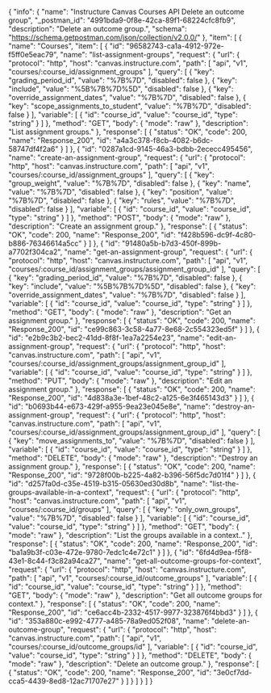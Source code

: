 {
  "info": {
    "name": "Instructure Canvas Courses API Delete an outcome group",
    "_postman_id": "4991bda9-0f8e-42ca-89f1-68224cfc8fb9",
    "description": "Delete an outcome group.",
    "schema": "https://schema.getpostman.com/json/collection/v2.0.0/"
  },
  "item": [
    {
      "name": "Courses",
      "item": [
        {
          "id": "96582743-ca1a-4912-972e-f5ff0e5eac79",
          "name": "list-assignment-groups",
          "request": {
            "url": {
              "protocol": "http",
              "host": "canvas.instructure.com",
              "path": [
                "api",
                "v1",
                "courses/:course_id/assignment_groups"
              ],
              "query": [
                {
                  "key": "grading_period_id",
                  "value": "%7B%7D",
                  "disabled": false
                },
                {
                  "key": "include",
                  "value": "%5B%7B%7D%5D",
                  "disabled": false
                },
                {
                  "key": "override_assignment_dates",
                  "value": "%7B%7D",
                  "disabled": false
                },
                {
                  "key": "scope_assignments_to_student",
                  "value": "%7B%7D",
                  "disabled": false
                }
              ],
              "variable": [
                {
                  "id": "course_id",
                  "value": "course_id",
                  "type": "string"
                }
              ]
            },
            "method": "GET",
            "body": {
              "mode": "raw"
            },
            "description": "List assignment groups."
          },
          "response": [
            {
              "status": "OK",
              "code": 200,
              "name": "Response_200",
              "id": "a4a3c378-f8cb-4082-b6dc-58747df4f2a6"
            }
          ]
        },
        {
          "id": "0287a1cd-9145-46a3-bdbb-2ececc495456",
          "name": "create-an-assignment-group",
          "request": {
            "url": {
              "protocol": "http",
              "host": "canvas.instructure.com",
              "path": [
                "api",
                "v1",
                "courses/:course_id/assignment_groups"
              ],
              "query": [
                {
                  "key": "group_weight",
                  "value": "%7B%7D",
                  "disabled": false
                },
                {
                  "key": "name",
                  "value": "%7B%7D",
                  "disabled": false
                },
                {
                  "key": "position",
                  "value": "%7B%7D",
                  "disabled": false
                },
                {
                  "key": "rules",
                  "value": "%7B%7D",
                  "disabled": false
                }
              ],
              "variable": [
                {
                  "id": "course_id",
                  "value": "course_id",
                  "type": "string"
                }
              ]
            },
            "method": "POST",
            "body": {
              "mode": "raw"
            },
            "description": "Create an assignment group."
          },
          "response": [
            {
              "status": "OK",
              "code": 200,
              "name": "Response_200",
              "id": "f428b596-dc9f-4c80-b886-76346614a5cc"
            }
          ]
        },
        {
          "id": "91480a5b-b7d3-450f-899b-a7702f304ca2",
          "name": "get-an-assignment-group",
          "request": {
            "url": {
              "protocol": "http",
              "host": "canvas.instructure.com",
              "path": [
                "api",
                "v1",
                "courses/:course_id/assignment_groups/assignment_group_id"
              ],
              "query": [
                {
                  "key": "grading_period_id",
                  "value": "%7B%7D",
                  "disabled": false
                },
                {
                  "key": "include",
                  "value": "%5B%7B%7D%5D",
                  "disabled": false
                },
                {
                  "key": "override_assignment_dates",
                  "value": "%7B%7D",
                  "disabled": false
                }
              ],
              "variable": [
                {
                  "id": "course_id",
                  "value": "course_id",
                  "type": "string"
                }
              ]
            },
            "method": "GET",
            "body": {
              "mode": "raw"
            },
            "description": "Get an assignment group."
          },
          "response": [
            {
              "status": "OK",
              "code": 200,
              "name": "Response_200",
              "id": "ce99c863-3c58-4a77-8e68-2c554323ed5f"
            }
          ]
        },
        {
          "id": "e2b9c3b2-bec2-41dd-8f8f-1ea7a2254e23",
          "name": "edit-an-assignment-group",
          "request": {
            "url": {
              "protocol": "http",
              "host": "canvas.instructure.com",
              "path": [
                "api",
                "v1",
                "courses/:course_id/assignment_groups/assignment_group_id"
              ],
              "variable": [
                {
                  "id": "course_id",
                  "value": "course_id",
                  "type": "string"
                }
              ]
            },
            "method": "PUT",
            "body": {
              "mode": "raw"
            },
            "description": "Edit an assignment group."
          },
          "response": [
            {
              "status": "OK",
              "code": 200,
              "name": "Response_200",
              "id": "4d838a3e-1bef-48c2-a125-6e3f465143d3"
            }
          ]
        },
        {
          "id": "b0693b44-e673-429f-a955-9ea23e045e8e",
          "name": "destroy-an-assignment-group",
          "request": {
            "url": {
              "protocol": "http",
              "host": "canvas.instructure.com",
              "path": [
                "api",
                "v1",
                "courses/:course_id/assignment_groups/assignment_group_id"
              ],
              "query": [
                {
                  "key": "move_assignments_to",
                  "value": "%7B%7D",
                  "disabled": false
                }
              ],
              "variable": [
                {
                  "id": "course_id",
                  "value": "course_id",
                  "type": "string"
                }
              ]
            },
            "method": "DELETE",
            "body": {
              "mode": "raw"
            },
            "description": "Destroy an assignment group."
          },
          "response": [
            {
              "status": "OK",
              "code": 200,
              "name": "Response_200",
              "id": "9728f00b-b225-4a82-b396-56f5dc7d01f4"
            }
          ]
        },
        {
          "id": "d257fa0d-c35e-4519-b315-05630ed30d8b",
          "name": "list-the-groups-available-in-a-context",
          "request": {
            "url": {
              "protocol": "http",
              "host": "canvas.instructure.com",
              "path": [
                "api",
                "v1",
                "courses/:course_id/groups"
              ],
              "query": [
                {
                  "key": "only_own_groups",
                  "value": "%7B%7D",
                  "disabled": false
                }
              ],
              "variable": [
                {
                  "id": "course_id",
                  "value": "course_id",
                  "type": "string"
                }
              ]
            },
            "method": "GET",
            "body": {
              "mode": "raw"
            },
            "description": "List the groups available in a context.."
          },
          "response": [
            {
              "status": "OK",
              "code": 200,
              "name": "Response_200",
              "id": "ba1a9b3f-c03e-472e-9780-7edc1c4e72c1"
            }
          ]
        },
        {
          "id": "6fd4d9ea-f5f8-43e1-8c44-f3c82a94ca27",
          "name": "get-all-outcome-groups-for-context",
          "request": {
            "url": {
              "protocol": "http",
              "host": "canvas.instructure.com",
              "path": [
                "api",
                "v1",
                "courses/:course_id/outcome_groups"
              ],
              "variable": [
                {
                  "id": "course_id",
                  "value": "course_id",
                  "type": "string"
                }
              ]
            },
            "method": "GET",
            "body": {
              "mode": "raw"
            },
            "description": "Get all outcome groups for context."
          },
          "response": [
            {
              "status": "OK",
              "code": 200,
              "name": "Response_200",
              "id": "ce6acc4b-2332-4517-9977-323876f4bbd3"
            }
          ]
        },
        {
          "id": "353a880c-e992-4777-a485-78a9ed052f08",
          "name": "delete-an-outcome-group",
          "request": {
            "url": {
              "protocol": "http",
              "host": "canvas.instructure.com",
              "path": [
                "api",
                "v1",
                "courses/:course_id/outcome_groups/id"
              ],
              "variable": [
                {
                  "id": "course_id",
                  "value": "course_id",
                  "type": "string"
                }
              ]
            },
            "method": "DELETE",
            "body": {
              "mode": "raw"
            },
            "description": "Delete an outcome group."
          },
          "response": [
            {
              "status": "OK",
              "code": 200,
              "name": "Response_200",
              "id": "3e0cf7dd-cca5-4439-8ed8-12ac71707e27"
            }
          ]
        }
      ]
    }
  ]
}